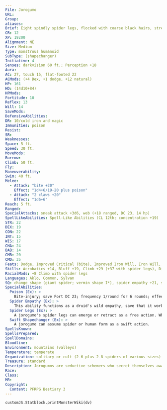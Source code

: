 ```yaml
---
File: Jorogumo
URL: 
Group: 
aliases: 
Brief: Eight spindly spider legs, flocked with coarse black hairs, stretch from the back of this otherwise beautiful black-haired woman.
CR: 12
XP: 19200
Alignment: NE
Size: Medium
Type: monstrous humanoid
SubType: (shapechanger)
Initiative: 4
Senses: darkvision 60 ft.; Perception +18
Aura: 
AC: 27, touch 15, flat-footed 22
ACMods: (+4 Dex, +1 dodge, +12 natural)
HP: 161
HD: (14d10+84)
HPMods: 
Fortitude: 10
Reflex: 13
Will: 14
SaveMods: 
DefensiveAbilities: 
DR: 10/cold iron and magic
Immunities: poison
Resist: 
SR: 
Weaknesses: 
Space: 5 ft.
Speed: 30 ft.
MoveMods: 
Burrow: 
Climb: 50 ft.
Fly: 
Maneuverability: 
Swim: 40 ft.
Melee: 
  - Attack: "bite +20"
    Effect: "1d4+6/19-20 plus poison"
  - Attack: "2 claws +20"
    Effect: "1d6+6"
Reach: 5 ft.
Ranged: 
SpecialAttacks: sneak attack +3d6, web (+18 ranged, DC 23, 14 hp)
SpellLikeAbilities: Spell-Like Abilities (CL 12th; concentration +19)   At Will-charm person (DC 18), detect thoughts (DC 19)   3/day-bestow curse (DC 21), suggestion (DC 20)   1/day-hold monster (DC 22), summon nature's ally V (1 ogre spider or 1d3 giant black widow spiders or 1d4+1 giant spiders)
STR: 22
DEX: 19
CON: 22
INT: 15
WIS: 17
CHA: 24
BAB: 14
CMB: 20
CMD: 35
Feats: Dodge, Improved Critical (bite), Improved Iron Will, Iron Will, Mobility, Power Attack, Spring Attack
Skills: Acrobatics +14, Bluff +19, Climb +29 (+37 with spider legs), Diplomacy +18, Perception +18, Perform (string) +10, Sense Motive +15, Stealth +19, Swim +14
RacialMods: +8 Climb with spider legs
Languages: Aklo, Common, Sylvan
SQ: change shape (giant spider; vermin shape I*), spider empathy +21, swift shapechanger
SpecialAbilities:
  Poison (Ex): >
    Bite-injury; save Fort DC 23; frequency 1/round for 6 rounds; effect 1d6 Wisdom damage; cure 3 saves.
  Spider Empathy (Ex): >
    This ability functions as a druid's wild empathy, save that it works only on spiders. A jorogumo uses her Hit Dice (normally 14) as her effective druid level. Spiders are normally mindless, but this empathic communication imparts upon them a modicum of implanted intelligence, allowing the  jorogumo to train them and use them as guardians (though it does not grant them skills or feats).
  Spider Legs (Ex): >
    A jorogumo's spider legs can emerge or retract as a free action. When a jorogumo's spider legs are present, she gains a +8 circumstance bonus on Climb checks and gains Deflect Arrows as a bonus feat.
  Swift Shapechanger (Ex): >
    A jorogumo can assume spider or human form as a swift action.
SpellsKnown: 
SpellsPrepared: 
SpellDomains: 
Bloodline: 
Environment: mountains (valleys)
Temperature: temperate
Organization: solitary or cult (2-6 plus 2-8 spiders of various sizes)
Treasure: standard
Description: Jorogumos are seductive schemers who secret themselves away in isolated mountain valleys where they lure travelers, especially men, to their dooms. Exclusively female, jorogumos must mate with humanoids to produce fertile eggs. After copulation, a jorogumo paralyzes her partner by poisoning him into a coma. She lays a single egg within the father's body, then cocoons the corpse and hides the victim. Periodic visits to re-poison the victim ensure his coma lasts for the 2d4 days required for the young jorogumo to hatch and feed. Jorogumos are enthusiastic enemies of tengus and attack them on sight-they never take tengus as "mates."
Race: 
Class: 
MR: 
Copyright:
  Content: PFRPG Bestiary 3
---
```

```dataviewjs
customJS.Statblock.printMonsterWiki(dv)
```
